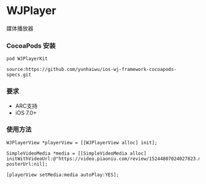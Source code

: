 # WJPlayer

媒体播放器

### CocoaPods 安装
	
	pod WJPlayerKit
	
	source:https://github.com/yunhaiwu/ios-wj-framework-cocoapods-specs.git

### 要求

* ARC支持
* iOS 7.0+


### 使用方法

```objc
WJPlayerView *playerView = [[WJPlayerView alloc] init];

SimpleVideoMedia *media = [[SimpleVideoMedia alloc] initWithVideoUrl:@"https://video.piaoniu.com/review/15244807024027823.mp4" posterUrl:nil];

[playerView setMedia:media autoPlay:YES];

```